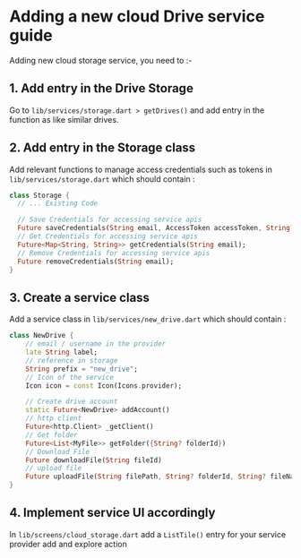 # Adding a new cloud Drive service guide

Adding new cloud storage service, you need to :-

## 1. Add entry in the Drive Storage
Go to `lib/services/storage.dart > getDrives()` and add entry in the function as like similar drives.

## 2. Add entry in the Storage class
Add relevant functions to manage access credentials such as tokens in `lib/services/storage.dart` which should contain :

```dart
class Storage {
  // ... Existing Code

  // Save Credentials for accessing service apis
  Future saveCredentials(String email, AccessToken accessToken, String? refreshToken);
  // Get Credentials for accessing service apis
  Future<Map<String, String>> getCredentials(String email);
  // Remove Credentials for accessing service apis
  Future removeCredentials(String email);
}
```

## 3. Create a service class
Add a service class in `lib/services/new_drive.dart` which should contain : 

```dart
class NewDrive { 
    // email / username in the provider
    late String label;
    // reference in storage
    String prefix = "new_drive";
    // Icon of the service
    Icon icon = const Icon(Icons.provider);

    // Create drive account
    static Future<NewDrive> addAccount() 
    // http client
    Future<http.Client> _getClient() 
    // Get folder
    Future<List<MyFile>> getFolder({String? folderId})
    // Download File
    Future downloadFile(String fileId) 
    // upload file
    Future uploadFile(String filePath, String? folderId, String? fileName)  
}

```

## 4. Implement service UI accordingly
In `lib/screens/cloud_storage.dart` add a `ListTile()` entry for your service provider add and explore action